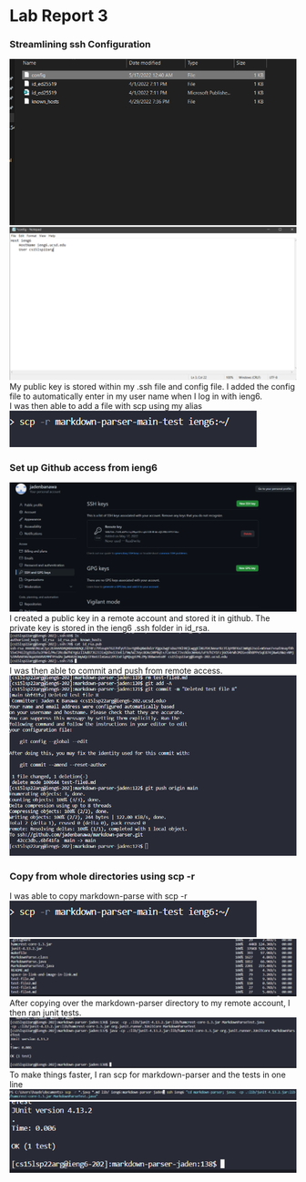 # Lab Report 3

### Streamlining ssh Configuration
![Image](images/lab3-ssh.PNG)
![Image](images/lab3-config.PNG)
<br>
My public key is stored within my .ssh file and config file. I added the config file to automatically enter in my user name when I log in with ieng6.
<br>
I was then able to add a file with scp using my alias
<br>
![Image](images/lab3-scp.PNG)


### Set up Github access from ieng6
![Image](images/lab3-remotekey.PNG)
<br>
I created a public key in a remote account and stored it in github. The private key is stored in the ieng6 .ssh folder in id_rsa. 
<br>
![Image](images/lab3-remotessh.PNG)
<br>
I was then able to commit and push from remote access.
<br>
![Image](images/lab3-push.PNG)

### Copy from whole directories using scp -r
I was able to copy markdown-parse with scp -r
![Image](images/lab3-scp.PNG)
![Image](images/lab3-scp2.PNG)
<br>
After copying over the markdown-parser directory to my remote account, I then ran junit tests.
<br>
![Image](images/lab3-test.PNG)
<br>
To make things faster, I ran scp for markdown-parser and the tests in one line
<br>
![Image](images/lab3-line.PNG)
![Image](images/lab3-line2.PNG)
